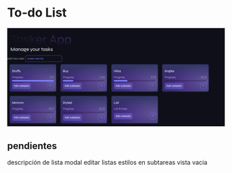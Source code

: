 # To-do List

![version without styles](./images-readme/DarkHome16.png 'to-do-lists')

## pendientes

descripción de lista
modal
editar listas
estilos en subtareas
vista vacia

<!-- drag & drop -->